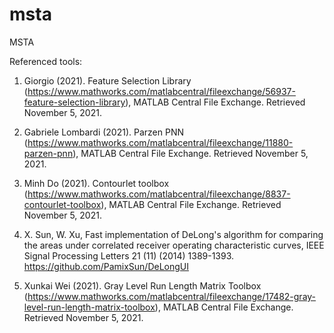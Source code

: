 # msta
MSTA

Referenced tools:
1. Giorgio (2021). Feature Selection Library (https://www.mathworks.com/matlabcentral/fileexchange/56937-feature-selection-library), MATLAB Central File Exchange. Retrieved November 5, 2021.

2. Gabriele Lombardi (2021). Parzen PNN (https://www.mathworks.com/matlabcentral/fileexchange/11880-parzen-pnn), MATLAB Central File Exchange. Retrieved November 5, 2021.

3. Minh Do (2021). Contourlet toolbox (https://www.mathworks.com/matlabcentral/fileexchange/8837-contourlet-toolbox), MATLAB Central File Exchange. Retrieved November 5, 2021.

4. X. Sun, W. Xu, Fast implementation of DeLong's algorithm for comparing the areas under correlated receiver operating characteristic curves, IEEE Signal Processing Letters 21 (11) (2014) 1389-1393. https://github.com/PamixSun/DeLongUI

5. Xunkai Wei (2021). Gray Level Run Length Matrix Toolbox (https://www.mathworks.com/matlabcentral/fileexchange/17482-gray-level-run-length-matrix-toolbox), MATLAB Central File Exchange. Retrieved November 5, 2021.
